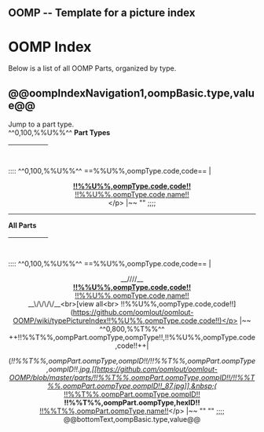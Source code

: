 ## OOMP -- Template for a picture index
OOMP Index    
=========================   
Below is a list of all OOMP Parts, organized by type.

@@oompIndexNavigation1,oompBasic.type,value@@   
--------------------------------------------------------------
Jump to a part type.   
^^0,100,%%U%%^^
__Part Types__

| &nbsp; | &nbsp; | &nbsp; | &nbsp; |
| --------- | --------- | --------- | --------- |

::::
^^0,100,%%U%%^^
==%%U%%,oompType.code,code==
| <p align="center">[__!!%%U%%,oompType.code,code!!__<br> !!%%U%%,oompType.code,name!!<br>](https://github.com/oomlout/oomlout-OOMP/wiki/typePictureIndex!!%%U%%,oompType.code,code!!)</p> |~~
""
;;;;

--------------------------------------------------------------
__All Parts__

| &nbsp; | &nbsp; | &nbsp; | &nbsp; |
| --------- | --------- | --------- | --------- |
::::
^^0,100,%%U%%^^
==%%U%%,oompType.code,code==
| <p align="center">__/\/\/\/\__<br>[__!!%%U%%,oompType.code,code!!__<br> !!%%U%%,oompType.code,name!!<br>](https://github.com/oomlout/oomlout-OOMP/wiki/typePictureIndex!!%%U%%,oompType.code,code!!)__\/\/\/\/__<br>[view all<br> !!%%U%%,oompType.code,code!!](https://github.com/oomlout/oomlout-OOMP/wiki/typePictureIndex!!%%U%%,oompType.code,code!!)</p> |~~
^^0,800,%%T%%^^
++!!%%T%%,oompPart.oompType,oompType!!,!!%%U%%,oompType.code,code!!++| <p align="center"> (*!!%%T%%,oompPart.oompType,oompID!!/!!%%T%%,oompPart.oompType,oompID!!.jpg,[[https://github.com/oomlout/oomlout-OOMP/blob/master/parts/!!%%T%%,oompPart.oompType,oompID!!/!!%%T%%,oompPart.oompType,oompID!!_87.jpg]],&nbsp;(* <br> [!!%%T%%,oompPart.oompType,oompID!!](https://github.com/oomlout/oomlout-OOMP/wiki/!!%%T%%,oompPart.oompType,oompID!!) <br /> __!!%%T%%,oompPart.oompType,hexID!!__ <br>  [!!%%T%%,oompPart.oompType,name!!](https://github.com/oomlout/oomlout-OOMP/wiki/!!%%T%%,oompPart.oompType,oompID!!)</p> |~~
""
""
;;;;
@@bottomText,oompBasic.type,value@@   
